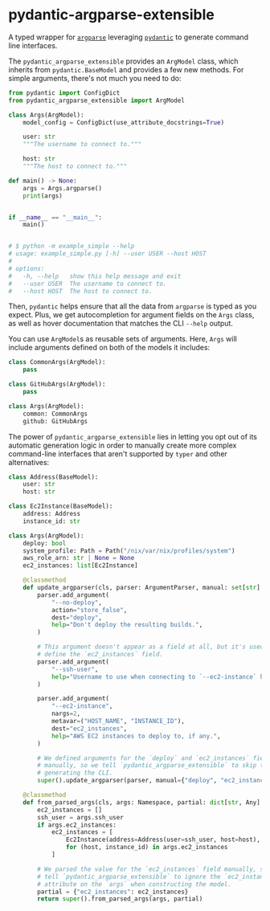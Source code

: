 # pydantic-argparse-extensible

A typed wrapper for [`argparse`][argparse] leveraging [`pydantic`][pydantic] to
generate command line interfaces.

The `pydantic_argparse_extensible` provides an `ArgModel` class, which inherits
from `pydantic.BaseModel` and provides a few new methods. For simple arguments,
there's not much you need to do:

```python
from pydantic import ConfigDict
from pydantic_argparse_extensible import ArgModel

class Args(ArgModel):
    model_config = ConfigDict(use_attribute_docstrings=True)

    user: str
    """The username to connect to."""

    host: str
    """The host to connect to."""

def main() -> None:
    args = Args.argparse()
    print(args)


if __name__ == "__main__":
    main()


# $ python -m example_simple --help
# usage: example_simple.py [-h] --user USER --host HOST
# 
# options:
#   -h, --help   show this help message and exit
#   --user USER  The username to connect to.
#   --host HOST  The host to connect to.
```

Then, `pydantic` helps ensure that all the data from `argparse` is typed as you
expect. Plus, we get autocompletion for argument fields on the `Args` class, as
well as hover documentation that matches the CLI `--help` output.

You can use `ArgModel`s as reusable sets of arguments. Here, `Args` will
include arguments defined on both of the models it includes:

```python
class CommonArgs(ArgModel):
    pass

class GitHubArgs(ArgModel):
    pass

class Args(ArgModel):
    common: CommonArgs
    github: GitHubArgs
```

The power of `pydantic_argparse_extensible` lies in letting you opt out of its
automatic generation logic in order to manually create more complex
command-line interfaces that aren't supported by `typer` and other
alternatives:

```python
class Address(BaseModel):
    user: str
    host: str

class Ec2Instance(BaseModel):
    address: Address
    instance_id: str

class Args(ArgModel):
    deploy: bool
    system_profile: Path = Path("/nix/var/nix/profiles/system")
    aws_role_arn: str | None = None
    ec2_instances: list[Ec2Instance]

    @classmethod
    def update_argparser(cls, parser: ArgumentParser, manual: set[str] | None = None) -> None:
        parser.add_argument(
            "--no-deploy",
            action="store_false",
            dest="deploy",
            help="Don't deploy the resulting builds.",
        )

        # This argument doesn't appear as a field at all, but it's used to help
        # define the `ec2_instances` field.
        parser.add_argument(
            "--ssh-user",
            help="Username to use when connecting to `--ec2-instance` hosts via SSH.",
        )

        parser.add_argument(
            "--ec2-instance",
            nargs=2,
            metavar=("HOST_NAME", "INSTANCE_ID"),
            dest="ec2_instances",
            help="AWS EC2 instances to deploy to, if any.",
        )

        # We defined arguments for the `deploy` and `ec2_instances` fields
        # manually, so we tell `pydantic_argparse_extensible` to skip them when
        # generating the CLI.
        super().update_argparser(parser, manual={"deploy", "ec2_instances"})

    @classmethod
    def from_parsed_args(cls, args: Namespace, partial: dict[str, Any] | None = None) -> Self:
        ec2_instances = []
        ssh_user = args.ssh_user
        if args.ec2_instances:
            ec2_instances = [
                Ec2Instance(address=Address(user=ssh_user, host=host), instance_id=instance_id)
                for (host, instance_id) in args.ec2_instances
            ]

        # We parsed the value for the `ec2_instances` field manually, so we
        # tell `pydantic_argparse_extensible` to ignore the `ec2_instances`
        # attribute on the `args` when constructing the model.
        partial = {"ec2_instances": ec2_instances}
        return super().from_parsed_args(args, partial)
```

[argparse]: https://docs.python.org/3/library/argparse.html
[pydantic]: https://docs.pydantic.dev/latest/
